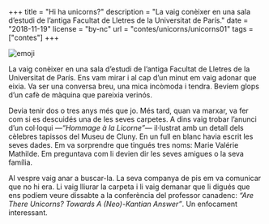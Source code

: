 +++
title = "Hi ha unicorns?"
description = "La vaig conèixer en una sala d’estudi de l’antiga Facultat de Lletres de la Universitat de París."
date = "2018-11-19"
license = "by-nc"
url = "contes/unicorns/unicorns01"
tags = ["contes"]
+++

<img class="emoji" alt="emoji" src="/contes/unicorns/twemoji/2615.svg">

La vaig conèixer en una sala d’estudi de l’antiga Facultat de Lletres de la Universitat de París. Ens vam mirar i al cap d’un minut em vaig adonar que eixia. Va ser una conversa breu, una mica incòmoda i tendra. Bevíem glops d’un cafè de màquina que pareixia verinós.

Devia tenir dos o tres anys més que jo. Més tard, quan va marxar, va fer com si es descuidés una de les seves carpetes. A dins vaig trobar l’anunci d’un col·loqui —*“Hommage à la Licorne”*— il·lustrat amb un detall dels cèlebres tapissos del Museu de Cluny. En un full en blanc havia escrit les seves dades. Em va sorprendre que tingués tres noms: Marie Valérie Mathilde. Em preguntava com li devien dir les seves amigues o la seva família.

Al vespre vaig anar a buscar-la. La seva companya de pis em va comunicar que no hi era. Li vaig lliurar la carpeta i li vaig demanar que li digués que ens podíem veure dissabte a la conferència del professor canadenc: *“Are There Unicorns? Towards A (Neo)-Kantian Answer”*. Un enfocament interessant.
